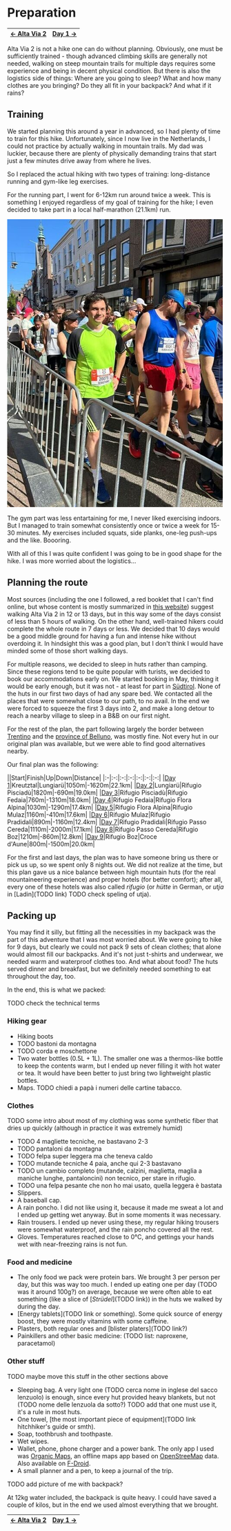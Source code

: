 # Preparation

|[← Alta Via 2](../)|[Day 1 →](../day1)|
|:-|-:|

Alta Via 2 is not a hike one can do without planning. Obviously, one must
be sufficiently trained - though advanced climbing skills are generally
not needed, walking on steep mountain trails for multiple days requires
some experience and being in decent physical condition. But there is also
the logistics side of things: Where are you going to sleep? What and how
many clothes are you bringing?  Do they all fit in your backpack? And
what if it rains?

## Training

We started planning this around a year in advanced, so I had plenty
of time to train for this hike. Unfortunately, since I now live in
the Netherlands, I could not practice by actually walking in mountain
trails. My dad was luckier, because there are plenty of physically
demanding trains that start just a few minutes drive away from where
he lives.

So I replaced the actual hiking with two types of training: long-distance
running and gym-like leg exercises.

For the running part, I went for 6-12km run around twice a week. This
is something I enjoyed regardless of my goal of training for the hike;
I even decided to take part in a local half-marathon (21.1km) run.

![Me, ready for a half marathon](../img/0-leiden-half-marathon.jpg)

The gym part was less entartaining for me, I never liked exercising
indoors.  But I managed to train somewhat consistently once or twice a
week for 15-30 minutes. My exercises included squats, side planks,
one-leg push-ups and the like. Boooring.

With all of this I was quite confident I was going to be in good
shape for the hike. I was more worried about the logistics...

## Planning the route

Most sources (including the one I followed, a red booklet that I
can't find online, but whose content is mostly summarized in
[this website](https://www.altavia2dolomiti.com/percorso))
suggest walking Alta Via 2 in 12 or 13 days, but in this way some of
the days consist of less than 5 hours of walking. On the other hand,
well-trained hikers could complete the whole route in 7 days or less. We
decided that 10 days would be a good middle ground for having a fun and
intense hike without overdoing it. In hindsight this was a good plan, but
I don't think I would have minded some of those short walking days.

For multiple reasons, we decided to sleep in huts rather than camping.
Since these regions tend to be quite popular with turists, we decided to
book our accommodations early on.  We started booking in May, thinking it
would be early enough, but it was not - at least for part in
[Südtirol](https://en.wikipedia.org/wiki/South_Tyrol).
None of the huts in our first two days of had any spare bed. We contacted
all the places that were somewhat close to our path, to no avail. In the
end we were forced to squeeze the first 3 days into 2, and make a long
detour to reach a nearby village to sleep in a B&B on our first night.

For the rest of the plan, the part following largely the border between
[Trentino](https://en.wikipedia.org/wiki/Trentino) and the
[province of Belluno](https://en.wikipedia.org/wiki/Province_of_Belluno),
was mostly fine. Not every hut in our original plan was available, but
we were able to find good alternatives nearby.

Our final plan was the following:

||Start|Finish|Up|Down|Distance|
|:-|:-:|:-:|:-:|:-:|:-:|:-:|
|[Day 1](./day1)|Kreutztal|Lungiarü|1050m|-1620m|22.1km|
|[Day 2](./day2)|Lungiarü|Rifugio Pisciadù|1820m|-690m|19.0km|
|[Day 3](./day3)|Rifugio Pisciadù|Rifugio Fedaia|760m|-1310m|18.0km|
|[Day 4](./day4)|Rifugio Fedaia|Rifugio Flora Alpina|1030m|-1290m|17.4km|
|[Day 5](./day5)|Rifugio Flora Alpina|Rifugio Mulaz|1160m|-410m|17.6km|
|[Day 6](./day6)|Rifugio Mulaz|Rifugio Pradidali|890m|-1160m|12.4km|
|[Day 7](./day7)|Rifugio Pradidali|Rifugio Passo Cereda|1110m|-2000m|17.1km|
|[Day 8](./day8)|Rifugio Passo Cereda|Rifugio Boz|1210m|-860m|12.8km|
|[Day 9](./day9)|Rifugio Boz|Croce d'Aune|800m|-1500m|20.0km|

For the first and last days, the plan was to have someone bring us there
or pick us up, so we spent only 8 nights out.  We did not realize at the
time, but this plan gave us a nice balance between high mountain huts
(for the real mountaineering experience) and proper hotels (for better
comfort); after all, every one of these hotels was also called *rifugio*
(or *hütte* in German, or *utja* in [Ladin](TODO link) TODO check
speling of utja).

## Packing up

You may find it silly, but fitting all the necessities in my backpack
was the part of this adventure that I was most worried about. We were
going to hike for 9 days, but clearly we could not pack 9 sets of clean
clothes; that alone would almost fill our backpacks. And it's not just
t-shirts and underwear, we needed warm and waterproof clothes too. And
what about food? The huts served dinner and breakfast, but we definitely
needed something to eat throughout the day, too.

In the end, this is what we packed:

TODO check the technical terms

### Hiking gear

* Hiking boots
* TODO bastoni da montagna
* TODO corda e moschettone
* Two water bottles (0.5L + 1L). The smaller one was a thermos-like bottle
  to keep the contents warm, but I ended up never filling it with hot
  water or tea. It would have been better to just bring two lightweight
  plastic bottles.
* Maps. TODO chiedi a papà i numeri delle cartine tabacco.

### Clothes

TODO some intro about most of my clothing was some synthetic fiber
     that dries up quickly (although in practice it was extremely humid)

* TODO 4 magliette tecniche, ne bastavano 2-3
* TODO pantaloni da montagna
* TODO felpa super leggera ma che teneva caldo
* TODO mutande tecniche 4 paia, anche qui 2-3 bastavano
* TODO un cambio completo (mutande, calzini, maglietta, maglia a maniche
  lunghe, pantaloncini) non tecnico, per stare in rifugio.
* TODO una felpa pesante che non ho mai usato, quella leggera è bastata
* Slippers.
* A baseball cap.
* A rain poncho. I did not like using it, because it made me sweat a lot
  and I ended up getting wet anyway. But in some moments it was necessary.
* Rain trousers. I ended up never using these, my regular hiking trousers
  were somewhat waterproof, and the rain poncho covered all the rest.
* Gloves. Temperatures reached close to 0°C,
  and gettings your hands wet with near-freezing rains is not fun.

### Food and medicine

* The only food we pack were protein bars. We brought 3 per person per
  day, but this was way too much. I ended up eating one per day (TODO was
  it around 100g?) on average, because we were often able to eat something
  (like a slice of [*Strüdel*](TODO link)) in the huts we walked by during
  the day.
* [Energy tablets](TODO link or something). Some quick source of energy boost,
  they were mostly vitamins with some caffeine.
* Plasters, both regular ones and [blister platers](TODO link?)
* Painkillers and other basic medicine: (TODO list: naproxene, paracetamol)

### Other stuff

TODO maybe move this stuff in the other sections above

* Sleeping bag. A very light one (TODO cerca nome in inglese
  del sacco lenzuolo) is enough, since every hut provided heavy
  blankets, but not (TODO nome delle lenzuola da sotto?)
  TODO add that one must use it, it's a rule in most huts.
* One towel, [the most important piece of equipment](TODO link hitchhiker's guide or smth).
* Soap, toothbrush and toothpaste.
* Wet wipes.
* Wallet, phone, phone charger and a power bank. The only app I used was
  [Organic Maps](https://play.google.com/store/apps/details?id=app.organicmaps),
  an offline maps app based on
  [OpenStreeMap](https://www.openstreetmap.org/#map=12/46.5905/11.7540) data.
  Also available on [F-Droid](https://f-droid.org/packages/app.organicmaps/).
* A small planner and a pen, to keep a journal of the trip.

TODO add picture of me with backpack?

At 12kg water included, the backpack is quite heavy. I could have saved a
couple of kilos, but in the end we used almost everything that we brought.

|[← Alta Via 2](../)|[Day 1 →](../day1)|
|:-|-:|
